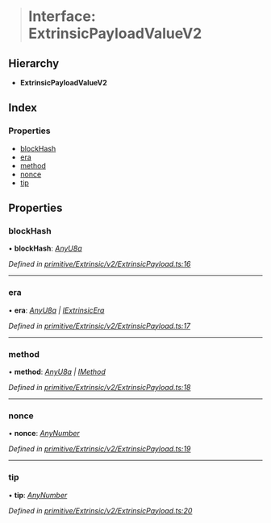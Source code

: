 > # Interface: ExtrinsicPayloadValueV2

## Hierarchy

* **ExtrinsicPayloadValueV2**

## Index

### Properties

* [blockHash](_primitive_extrinsic_v2_extrinsicpayload_.extrinsicpayloadvaluev2.md#blockhash)
* [era](_primitive_extrinsic_v2_extrinsicpayload_.extrinsicpayloadvaluev2.md#era)
* [method](_primitive_extrinsic_v2_extrinsicpayload_.extrinsicpayloadvaluev2.md#method)
* [nonce](_primitive_extrinsic_v2_extrinsicpayload_.extrinsicpayloadvaluev2.md#nonce)
* [tip](_primitive_extrinsic_v2_extrinsicpayload_.extrinsicpayloadvaluev2.md#tip)

## Properties

###  blockHash

• **blockHash**: *[AnyU8a](../modules/_types_.md#anyu8a)*

*Defined in [primitive/Extrinsic/v2/ExtrinsicPayload.ts:16](https://github.com/polkadot-js/api/blob/891a342/packages/types/src/primitive/Extrinsic/v2/ExtrinsicPayload.ts#L16)*

___

###  era

• **era**: *[AnyU8a](../modules/_types_.md#anyu8a) | [IExtrinsicEra](_types_.iextrinsicera.md)*

*Defined in [primitive/Extrinsic/v2/ExtrinsicPayload.ts:17](https://github.com/polkadot-js/api/blob/891a342/packages/types/src/primitive/Extrinsic/v2/ExtrinsicPayload.ts#L17)*

___

###  method

• **method**: *[AnyU8a](../modules/_types_.md#anyu8a) | [IMethod](_types_.imethod.md)*

*Defined in [primitive/Extrinsic/v2/ExtrinsicPayload.ts:18](https://github.com/polkadot-js/api/blob/891a342/packages/types/src/primitive/Extrinsic/v2/ExtrinsicPayload.ts#L18)*

___

###  nonce

• **nonce**: *[AnyNumber](../modules/_types_.md#anynumber)*

*Defined in [primitive/Extrinsic/v2/ExtrinsicPayload.ts:19](https://github.com/polkadot-js/api/blob/891a342/packages/types/src/primitive/Extrinsic/v2/ExtrinsicPayload.ts#L19)*

___

###  tip

• **tip**: *[AnyNumber](../modules/_types_.md#anynumber)*

*Defined in [primitive/Extrinsic/v2/ExtrinsicPayload.ts:20](https://github.com/polkadot-js/api/blob/891a342/packages/types/src/primitive/Extrinsic/v2/ExtrinsicPayload.ts#L20)*